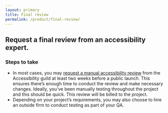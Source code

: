 ```yaml
---
layout: primary
title: Final review
permalink: /product/final-review/
---
```


## Request a final review from an accessibility expert.

### Steps to take
- In most cases, you may [request a manual accessibility review](https://github.com/18F/Accessibility_Reviews) from the Accessibility guild at least two weeks before a public launch. This ensures there’s enough time to conduct the review and make necessary changes. Ideally, you’ve been manually testing throughout the project and this should be quick. This review will be billed to the project.
- Depending on your project’s requirements, you may also choose to hire an outside firm to conduct testing as part of your QA.
